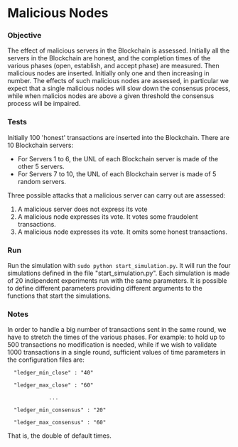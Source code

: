 # Malicious Nodes

### Objective

The effect of malicious servers in the Blockchain is assessed.
Initially all the servers in the Blockchain are honest, and the completion times of the various phases
(open, establish, and accept phase) are measured.
Then malicious nodes are inserted. Initially only one and then increasing in number.
The effects of such malicious nodes are assessed, in particular we expect that a single malicious nodes will slow 
down the consensus process, while when malicios nodes are above a given threshold the consensus process will be impaired.

### Tests
 
Initially 100 'honest' transactions are inserted into the Blockchain.
There are 10 Blockchain servers:
 * For Servers 1 to 6, the UNL of each Blockchain server is made of the other 5 servers.
  * For Servers 7 to 10, the UNL of each Blockchain server is made of 5 random servers.
  
Three possible attacks that a malicious server can carry out are assessed:

1. A malicious server does not express its vote 
2. A malicious node expresses its vote. It votes some fraudolent transactions.
3. A malicious node expresses its vote. It omits some honest transactions.

### Run

Run the simulation with `sudo python start_simulation.py`.
It will run the four simulations defined in the file "start_simulation.py". Each simulation is made of 20 indipendent experiments
run with the same parameters. It is possible to define different parameters providing different arguments 
to the functions that start the simulations.
 
 
 ### Notes
 In order to handle a big number of transactions sent in the same round, we have to stretch the times
 of the various phases. For example: to hold up to 500 transactions no modification is needed, while if
 we wish to validate 1000 transactions in a single round, sufficient values of time parameters in the configuration
 files are:
 
      "ledger_min_close" : "40"
  
      "ledger_max_close" : "60"
  
                 ...
 
      "ledger_min_consensus" : "20"
  
      "ledger_max_consensus" : "60"
 
 That is, the double of default times.